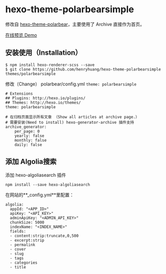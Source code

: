 # hexo-theme-polarbearsimple

修改自 [hexo-theme-polarbear](https://github.com/frostfan/hexo-theme-polarbear)，主要使用了 Archive 直接作为首页。

[在线预览 Demo](https://14122.com)

## 安装使用（Installation）
```
$ npm install hexo-renderer-scss --save
$ git clone https://github.com/henryhuang/hexo-theme-polarbearsimple themes/polarbearsimple
```

修改（Change） polarbear/config.yml `theme: polarbearsimple`

```
# Extensions
## Plugins: http://hexo.io/plugins/
## Themes: http://hexo.io/themes/
theme: polarbearsimple

# 在归档页面显示所有文章 （Show all articles at archive page.）
# 需要安装(Need to install) hexo-generator-archive 插件支持
archive_generator:
    per_page: 0
    yearly: false
    monthly: false
    daily: false
```

## 添加 Algolia搜索

添加 hexo-algoliasearch 插件
```
npm install --save hexo-algoliasearch
```

在网站的**_config.yml**里配置：

```
algolia:
  appId: "<APP_ID>"
  apiKey: "<API_KEY>"
  adminApiKey: "<ADMIN_API_KEY>"
  chunkSize: 5000
  indexName: "<INDEX_NAME>"
  fields:
  - content:strip:truncate,0,500
  - excerpt:strip
  - permalink
  - cover
  - slug
  - tags
  - categories
  - title
```
